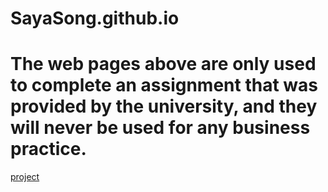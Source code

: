 # SayaSong.github.io
# The web pages above are only used to complete an assignment that was provided by the university, and they will never be used for any business practice.
<a href="test_site/index.html">project</a>
